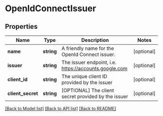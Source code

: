 # OpenIdConnectIssuer

## Properties
Name | Type | Description | Notes
------------ | ------------- | ------------- | -------------
**name** | **string** | A friendly name for the OpenId Connect issuer. | [optional] 
**issuer** | **string** | The issuer endpoint, i.e. https://accounts.google.com | [optional] 
**client_id** | **string** | The unique client ID provided by the issuer | [optional] 
**client_secret** | **string** | [OPTIONAL] The client secret provided by the issuer | [optional] 

[[Back to Model list]](../README.md#documentation-for-models) [[Back to API list]](../README.md#documentation-for-api-endpoints) [[Back to README]](../README.md)


